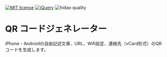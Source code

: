[![MIT license](https://img.shields.io/badge/license-MIT-blue.svg?style=flat)](LICENSE)
[![jQuery](https://img.shields.io/badge/Framework-jQuery-blue.svg)](https://jquery.com/)
![hidao quality](https://img.shields.io/badge/hidao-quality-orange.svg)

# QR コードジェネレーター

iPhone・Androidの自由記述文章、URL、Wifi設定、連絡先（vCard形式）のQRコードを生成します。
